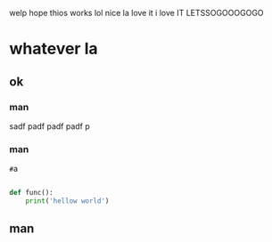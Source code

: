 welp hope thios works lol
nice la love it  i love IT LETSSOGOOOGOGO

# whatever la

## ok

### man
sadf
padf
padf
padf
p
### man

`#`a

```python

def func():
    print('hellow world')
```

## man